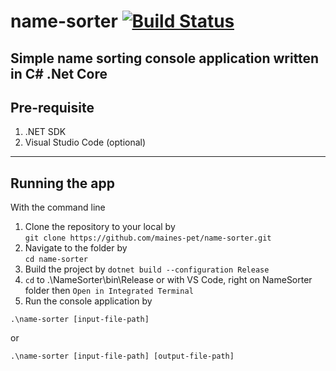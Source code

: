 # name-sorter [![Build Status](https://app.travis-ci.com/maines-pet/name-sorter.svg?branch=master)](https://app.travis-ci.com/maines-pet/name-sorter)
Simple name sorting console application written in C# .Net Core
---
## Pre-requisite
1. .NET SDK
2. Visual Studio Code (optional)
---
## Running the app
With the command line
1. Clone the repository to your local by  
`git clone https://github.com/maines-pet/name-sorter.git`
2. Navigate to the folder by  
`cd name-sorter`
3. Build the project by
`dotnet build --configuration Release`
4. `cd` to .\NameSorter\bin\Release or with VS Code, right on NameSorter folder then `Open in Integrated Terminal`
5. Run the console application by  


`.\name-sorter [input-file-path]`
  
or  

`.\name-sorter [input-file-path] [output-file-path]`
